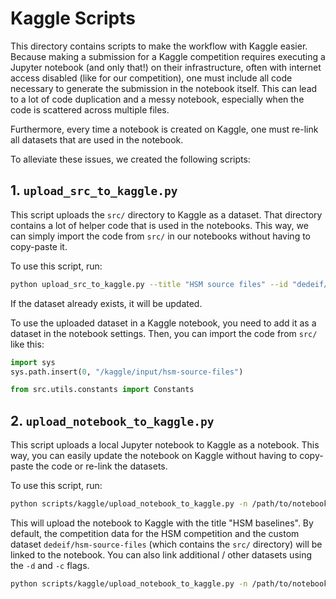 # Kaggle Scripts

This directory contains scripts to make the workflow with Kaggle easier.
Because making a submission for a Kaggle competition requires executing a Jupyter notebook (and only that!) on their infrastructure, often with internet access disabled (like for our competition), one must include all code necessary to generate the submission in the notebook itself.
This can lead to a lot of code duplication and a messy notebook, especially when the code is scattered across multiple files.

Furthermore, every time a notebook is created on Kaggle, one must re-link all datasets that are used in the notebook.

To alleviate these issues, we created the following scripts:

## 1. `upload_src_to_kaggle.py`

This script uploads the `src/` directory to Kaggle as a dataset.
That directory contains a lot of helper code that is used in the notebooks.
This way, we can simply import the code from `src/` in our notebooks without having to copy-paste it.

To use this script, run:

```bash
python upload_src_to_kaggle.py --title "HSM source files" --id "dedeif/hsm-source-files/data"
```

If the dataset already exists, it will be updated.

To use the uploaded dataset in a Kaggle notebook, you need to add it as a dataset in the notebook settings.
Then, you can import the code from `src/` like this:

```python
import sys
sys.path.insert(0, "/kaggle/input/hsm-source-files")

from src.utils.constants import Constants
```

## 2. `upload_notebook_to_kaggle.py`

This script uploads a local Jupyter notebook to Kaggle as a notebook.
This way, you can easily update the notebook on Kaggle without having to copy-paste the code or re-link the datasets.

To use this script, run:

```bash
python scripts/kaggle/upload_notebook_to_kaggle.py -n /path/to/notebook.ipynb -t "HSM baselines"
```

This will upload the notebook to Kaggle with the title "HSM baselines".
By default, the competition data for the HSM competition and the custom dataset `dedeif/hsm-source-files` (which contains the `src/` directory) will be linked to the notebook.
You can also link additional / other datasets using the `-d` and `-c` flags.

```bash
python scripts/kaggle/upload_notebook_to_kaggle.py -n /path/to/notebook.ipynb -t "HSM baselines" -d "dedeif/hsm-source-files,another/dataset" -c "another-competition"
```
